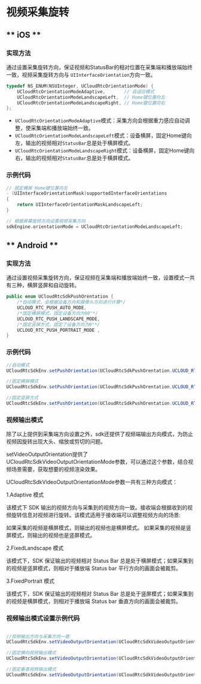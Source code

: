# 视频采集旋转


<!-- tabs:start -->

## ** iOS **

### 实现方法

通过设置采集旋转方向，保证视频和StatusBar的相对位置在采集端和播放端始终一致，视频采集旋转方向与 `UIInterfaceOrientation`方向一致。

```objectivec
typedef NS_ENUM(NSUInteger, UCloudRtcOrientationMode) {
    UCloudRtcOrientationModeAdaptive,       // 自适应模式
    UCloudRtcOrientationModeLandscapeLeft,  // Home键位置向左
    UCloudRtcOrientationModeLandscapeRight, // Home键位置向右
};
```

- `UCloudRtcOrientationModeAdaptive`模式：采集方向会根据重力感应自动调整，使采集端和播放端始终一致。
- `UCloudRtcOrientationModeLandscapeLeft`模式：设备横屏，固定Home键向左，输出的视频相对`StatusBar`总是处于横屏模式。
- `UCloudRtcOrientationModeLandscapeRight`模式：设备横屏，固定Home键向右，输出的视频相对`StatusBar`总是处于横屏模式。

### 示例代码

```objectivec
// 固定横屏 Home键位置向左
- (UIInterfaceOrientationMask)supportedInterfaceOrientations
{
    return UIInterfaceOrientationMaskLandscapeLeft;
}
```

``` objectivec
// 根据屏幕旋转方向设置视频采集方向
sdkEngine.orientationMode = UCloudRtcOrientationModeLandscapeLeft;
```


## ** Android **



### 实现方法

通过设置视频采集旋转方向，保证视频在采集端和播放端始终一致，设置模式一共有三种，横屏竖屏和自动旋转。

```java
public enum UCloudRtcSdkPushOrentation {
    /*自动模式，会根据设备方向和摄像头方向进行计算*/
    UCLOUD_RTC_PUSH_AUTO_MODE,
    /*固定横屏模式，固定设备方向为90°*/
    UCLOUD_RTC_PUSH_LANDSCAPE_MODE,
    /*固定竖屏方式，固定了设备方向为0°*/
    UCLOUD_RTC_PUSH_PORTRAIT_MODE ,
}
```

### 示例代码

```java
//自动模式
UCloudRtcSdkEnv.setPushOrientation(UCloudRtcSdkPushOrentation.UCLOUD_RTC_PUSH_AUTO_MODE);

//固定横屏模式
UCloudRtcSdkEnv.setPushOrientation(UCloudRtcSdkPushOrentation.UCLOUD_RTC_PUSH_LANDSCAPE_MODE);

//固定竖屏方式
UCloudRtcSdkEnv.setPushOrientation(UCloudRtcSdkPushOrentation.UCLOUD_RTC_PUSH_PORTRAIT_MODE);
```

### 视频输出模式

除了以上提供到采集端方向设置之外，sdk还提供了视频端输出方向模式，为防止视频因旋转出现大头、缩放或剪切的问题。

setVideoOutputOrientation提供了UCloudRtcSdkVideoOutputOrientationMode参数，可以通过这个参数，结合视频场景需要，获取想要的视频渲染效果。

UCloudRtcSdkVideoOutputOrientationMode参数一共有三种方向模式：

1.Adaptive 模式

该模式下 SDK 输出的视频方向与采集到的视频方向一致。接收端会根据收到的视频旋转信息对视频进行旋转。该模式适用于接收端可以调整视频方向的场景:

如果采集的视频是横屏模式，则输出的视频也是横屏模式。
如果采集的视频是竖屏模式，则输出的视频也是竖屏模式。

2.FixedLandscape 模式

该模式下，SDK 保证输出的视频相对 Status Bar 总是处于横屏模式；如果采集到的视频是竖屏模式，则相对于播放端 Status bar 平行方向的画面会被裁剪。

3.FixedPortrait 模式

该模式下，SDK 保证输出的视频相对 Status Bar 总是处于竖屏模式；如果采集到的视频是横屏模式，则相对于播放端 Status bar 垂直方向的画面会被裁剪。

### 视频输出模式设置示例代码
```java

//视频输出方向与采集方向一致
UCloudRtcSdkEnv.setVideoOutputOrientation(UCloudRtcSdkVideoOutputOrientationMode.UCLOUD_RTC_VIDEO_OUTPUT_ADAPTIVE_MODE);

//固定横向视频输出模式
UCloudRtcSdkEnv.setVideoOutputOrientation(UCloudRtcSdkVideoOutputOrientationMode.UCLOUD_RTC_VIDEO_OUTPUT_FIXED_LANDSCAPE_MODE);

//固定垂直视频输出模式
UCloudRtcSdkEnv.setVideoOutputOrientation(UCloudRtcSdkVideoOutputOrientationMode.UCLOUD_RTC_VIDEO_OUTPUT_FIXED_PORTRAIT_MODE);
```

<!-- tabs:end -->
